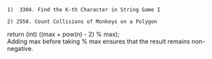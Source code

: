 `1)  3304. Find the K-th Character in String Game I `


`2) 2550. Count Collisions of Monkeys on a Polygon`

return (int) ((max + pow(n) - 2) % max);   
Adding max before taking % max ensures that the result remains non-negative.
